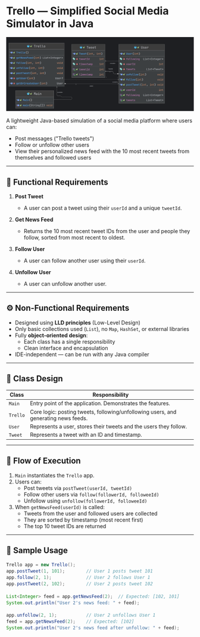 # Trello — Simplified Social Media Simulator in Java

![Project FLow](https://github.com/code-walker-23/genspark-training-tasks/blob/main/milestone1/project-flow.png)


A lightweight Java-based simulation of a social media platform where users can:

- Post messages ("Trello tweets")
- Follow or unfollow other users
- View their personalized news feed with the 10 most recent tweets from themselves and followed users

---

## 📌 Functional Requirements

1. **Post Tweet**
   - A user can post a tweet using their `userId` and a unique `tweetId`.

2. **Get News Feed**
   - Returns the 10 most recent tweet IDs from the user and people they follow, sorted from most recent to oldest.

3. **Follow User**
   - A user can follow another user using their `userId`.

4. **Unfollow User**
   - A user can unfollow another user.

---

## ⚙️ Non-Functional Requirements

- Designed using **LLD principles** (Low-Level Design)
- Only basic collections used (`List`), no `Map`, `HashSet`, or external libraries
- Fully **object-oriented design**:
  - Each class has a single responsibility
  - Clean interface and encapsulation
- IDE-independent — can be run with any Java compiler

---

## 🧱 Class Design

| Class    | Responsibility |
|----------|----------------|
| `Main`   | Entry point of the application. Demonstrates the features. |
| `Trello` | Core logic: posting tweets, following/unfollowing users, and generating news feeds. |
| `User`   | Represents a user, stores their tweets and the users they follow. |
| `Tweet`  | Represents a tweet with an ID and timestamp. |

---

## 🔁 Flow of Execution

1. `Main` instantiates the `Trello` app.
2. Users can:
   - Post tweets via `postTweet(userId, tweetId)`
   - Follow other users via `follow(followerId, followeeId)`
   - Unfollow using `unfollow(followerId, followeeId)`
3. When `getNewsFeed(userId)` is called:
   - Tweets from the user and followed users are collected
   - They are sorted by timestamp (most recent first)
   - The top 10 tweet IDs are returned

---

## 🧪 Sample Usage

```java
Trello app = new Trello();
app.postTweet(1, 101);        // User 1 posts tweet 101
app.follow(2, 1);             // User 2 follows User 1
app.postTweet(2, 102);        // User 2 posts tweet 102

List<Integer> feed = app.getNewsFeed(2);  // Expected: [102, 101]
System.out.println("User 2's news feed: " + feed);

app.unfollow(2, 1);           // User 2 unfollows User 1
feed = app.getNewsFeed(2);    // Expected: [102]
System.out.println("User 2's news feed after unfollow: " + feed);

```

